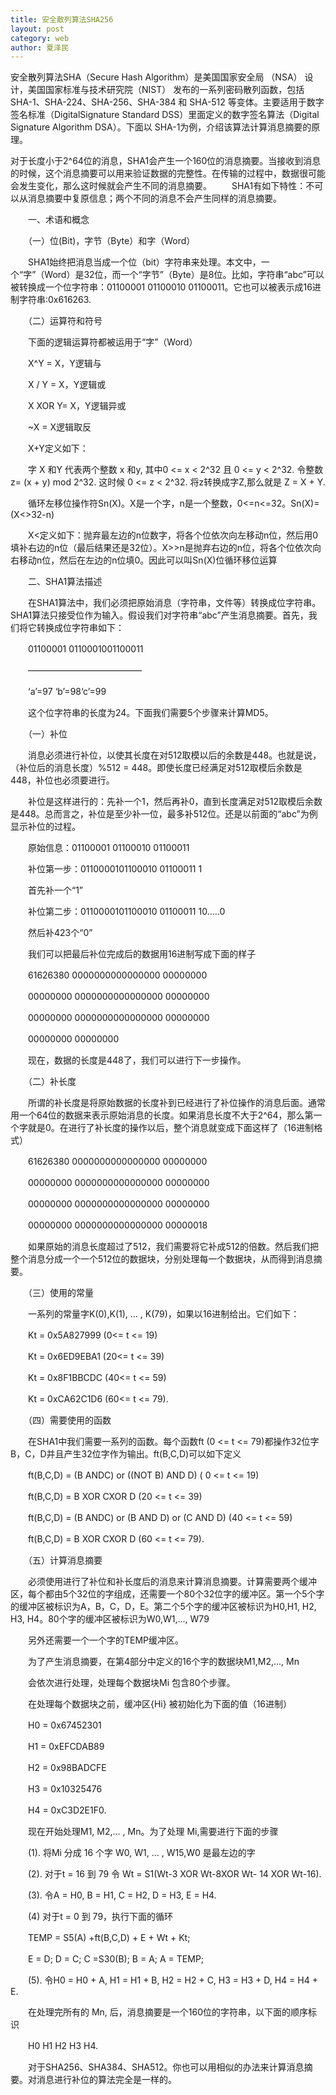 ```yaml
---
title: 安全散列算法SHA256
layout: post
category: web
author: 夏泽民
---
```

<!-- more -->
安全散列算法SHA（Secure Hash Algorithm）是美国国家安全局 （NSA） 设计，美国国家标准与技术研究院（NIST） 发布的一系列密码散列函数，包括 SHA-1、SHA-224、SHA-256、SHA-384 和 SHA-512 等变体。主要适用于数字签名标准（DigitalSignature Standard DSS）里面定义的数字签名算法（Digital Signature Algorithm DSA）。下面以 SHA-1为例，介绍该算法计算消息摘要的原理。

对于长度小于2^64位的消息，SHA1会产生一个160位的消息摘要。当接收到消息的时候，这个消息摘要可以用来验证数据的完整性。在传输的过程中，数据很可能会发生变化，那么这时候就会产生不同的消息摘要。
　　SHA1有如下特性：不可以从消息摘要中复原信息；两个不同的消息不会产生同样的消息摘要。

　　一、术语和概念

　　（一）位(Bit)，字节（Byte）和字（Word）

　　SHA1始终把消息当成一个位（bit）字符串来处理。本文中，一个“字”（Word）是32位，而一个“字节”（Byte）是8位。比如，字符串“abc”可以被转换成一个位字符串：01100001 01100010 01100011。它也可以被表示成16进制字符串:0x616263.

　　（二）运算符和符号

　　下面的逻辑运算符都被运用于“字”（Word）

　　X^Y = X，Y逻辑与

　　X \/ Y = X，Y逻辑或

　　X XOR Y= X，Y逻辑异或

　　~X = X逻辑取反

　　X+Y定义如下：

　　字 X 和Y 代表两个整数 x 和y, 其中0 <= x < 2^32 且 0 <= y < 2^32. 令整数z= (x + y) mod 2^32. 这时候 0 <= z < 2^32. 将z转换成字Z,那么就是 Z = X + Y.

　　循环左移位操作符Sn(X)。X是一个字，n是一个整数，0<=n<=32。Sn(X)= (X<>32-n)

　　X<定义如下：抛弃最左边的n位数字，将各个位依次向左移动n位，然后用0填补右边的n位（最后结果还是32位）。X>>n是抛弃右边的n位，将各个位依次向右移动n位，然后在左边的n位填0。因此可以叫Sn(X)位循环移位运算

　　二、SHA1算法描述

　　在SHA1算法中，我们必须把原始消息（字符串，文件等）转换成位字符串。SHA1算法只接受位作为输入。假设我们对字符串“abc”产生消息摘要。首先，我们将它转换成位字符串如下：

　　01100001 0110001001100011

　　―――――――――――――

　　‘a’=97 ‘b’=98‘c’=99

　　这个位字符串的长度为24。下面我们需要5个步骤来计算MD5。

　　（一）补位

　　消息必须进行补位，以使其长度在对512取模以后的余数是448。也就是说，（补位后的消息长度）%512 = 448。即使长度已经满足对512取模后余数是448，补位也必须要进行。

　　补位是这样进行的：先补一个1，然后再补0，直到长度满足对512取模后余数是448。总而言之，补位是至少补一位，最多补512位。还是以前面的“abc”为例显示补位的过程。

　　原始信息：01100001 01100010 01100011

　　补位第一步：0110000101100010 01100011 1

　　首先补一个“1”

　　补位第二步：0110000101100010 01100011 10…..0

　　然后补423个“0”

　　我们可以把最后补位完成后的数据用16进制写成下面的样子

　　61626380 0000000000000000 00000000

　　00000000 0000000000000000 00000000

　　00000000 0000000000000000 00000000

　　00000000 00000000

　　现在，数据的长度是448了，我们可以进行下一步操作。

　　（二）补长度

　　所谓的补长度是将原始数据的长度补到已经进行了补位操作的消息后面。通常用一个64位的数据来表示原始消息的长度。如果消息长度不大于2^64，那么第一个字就是0。在进行了补长度的操作以后，整个消息就变成下面这样了（16进制格式）

　　61626380 0000000000000000 00000000

　　00000000 0000000000000000 00000000

　　00000000 0000000000000000 00000000

　　00000000 0000000000000000 00000018

　　如果原始的消息长度超过了512，我们需要将它补成512的倍数。然后我们把整个消息分成一个一个512位的数据块，分别处理每一个数据块，从而得到消息摘要。

　　（三）使用的常量

　　一系列的常量字K(0),K(1), ... , K(79)，如果以16进制给出。它们如下：

　　Kt = 0x5A827999 (0<= t <= 19)

　　Kt = 0x6ED9EBA1 (20<= t <= 39)

　　Kt = 0x8F1BBCDC (40<= t <= 59)

　　Kt = 0xCA62C1D6 (60<= t <= 79).

　　（四）需要使用的函数

　　在SHA1中我们需要一系列的函数。每个函数ft (0 <= t <= 79)都操作32位字B，C，D并且产生32位字作为输出。ft(B,C,D)可以如下定义

　　ft(B,C,D) = (B ANDC) or ((NOT B) AND D) ( 0 <= t <= 19)

　　ft(B,C,D) = B XOR CXOR D (20 <= t <= 39)

　　ft(B,C,D) = (B ANDC) or (B AND D) or (C AND D) (40 <= t <= 59)

　　ft(B,C,D) = B XOR CXOR D (60 <= t <= 79).

　　（五）计算消息摘要

　　必须使用进行了补位和补长度后的消息来计算消息摘要。计算需要两个缓冲区，每个都由5个32位的字组成，还需要一个80个32位字的缓冲区。第一个5个字的缓冲区被标识为A，B，C，D，E。第二个5个字的缓冲区被标识为H0,H1, H2, H3, H4。80个字的缓冲区被标识为W0,W1,..., W79

　　另外还需要一个一个字的TEMP缓冲区。

　　为了产生消息摘要，在第4部分中定义的16个字的数据块M1,M2,..., Mn

　　会依次进行处理，处理每个数据块Mi 包含80个步骤。

　　在处理每个数据块之前，缓冲区{Hi} 被初始化为下面的值（16进制）

　　H0 = 0x67452301

　　H1 = 0xEFCDAB89

　　H2 = 0x98BADCFE

　　H3 = 0x10325476

　　H4 = 0xC3D2E1F0.

　　现在开始处理M1, M2,... , Mn。为了处理 Mi,需要进行下面的步骤

　　(1). 将Mi 分成 16 个字 W0, W1, ... , W15,W0 是最左边的字

　　(2). 对于t = 16 到 79 令 Wt = S1(Wt-3 XOR Wt-8XOR Wt- 14 XOR Wt-16).

　　(3). 令A = H0, B = H1, C = H2, D = H3, E = H4.

　　(4) 对于t = 0 到 79，执行下面的循环

　　TEMP = S5(A) +ft(B,C,D) + E + Wt + Kt;

　　E = D; D = C; C =S30(B); B = A; A = TEMP;

　　(5). 令H0 = H0 + A, H1 = H1 + B, H2 = H2 + C, H3 = H3 + D, H4 = H4 + E.

　　在处理完所有的 Mn, 后，消息摘要是一个160位的字符串，以下面的顺序标识

　　H0 H1 H2 H3 H4.

　　对于SHA256、SHA384、SHA512。你也可以用相似的办法来计算消息摘要。对消息进行补位的算法完全是一样的。
